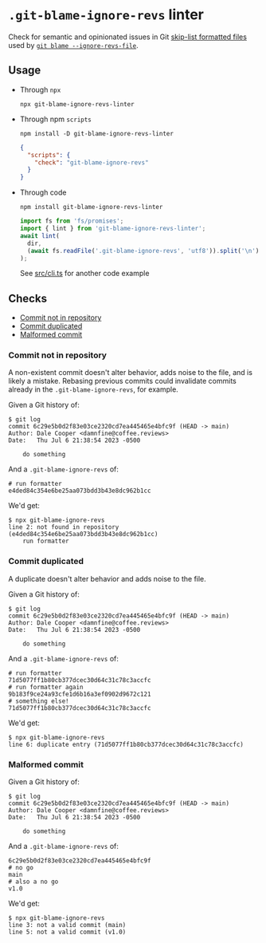 # `.git-blame-ignore-revs` linter

Check for semantic and opinionated issues in Git [skip-list formatted files](https://git-scm.com/docs/git-fsck#Documentation/git-fsck.txt-fsckskipList) used by [`git blame --ignore-revs-file`](https://git-scm.com/docs/git-blame#Documentation/git-blame.txt---ignore-revs-fileltfilegt).

## Usage

- Through `npx`

  ```console
  npx git-blame-ignore-revs-linter
  ```

- Through npm `scripts`

  ```console
  npm install -D git-blame-ignore-revs-linter
  ```

  ```json
  {
    "scripts": {
      "check": "git-blame-ignore-revs"
    }
  }
  ```

- Through code

  ```console
  npm install git-blame-ignore-revs-linter
  ```

  ```js
  import fs from 'fs/promises';
  import { lint } from 'git-blame-ignore-revs-linter';
  await lint(
    dir,
    (await fs.readFile('.git-blame-ignore-revs', 'utf8')).split('\n')
  );
  ```

  See [src/cli.ts](src/cli.ts) for another code example

## Checks

- [Commit not in repository](#commit-not-in-repository)
- [Commit duplicated](#commit-duplicated)
- [Malformed commit](#malformed-commit)

### Commit not in repository

A non-existent commit doesn't alter behavior, adds noise to the file,
and is likely a mistake. Rebasing previous commits could invalidate
commits already in the `.git-blame-ignore-revs`, for example.

Given a Git history of:

```console
$ git log
commit 6c29e5b0d2f83e03ce2320cd7ea445465e4bfc9f (HEAD -> main)
Author: Dale Cooper <damnfine@coffee.reviews>
Date:   Thu Jul 6 21:38:54 2023 -0500

    do something
```

And a `.git-blame-ignore-revs` of:

```shell
# run formatter
e4ded84c354e6be25aa073bdd3b43e8dc962b1cc
```

We'd get:

```console
$ npx git-blame-ignore-revs
line 2: not found in repository (e4ded84c354e6be25aa073bdd3b43e8dc962b1cc)
    run formatter
```

### Commit duplicated

A duplicate doesn't alter behavior and adds noise to the file.

Given a Git history of:

```console
$ git log
commit 6c29e5b0d2f83e03ce2320cd7ea445465e4bfc9f (HEAD -> main)
Author: Dale Cooper <damnfine@coffee.reviews>
Date:   Thu Jul 6 21:38:54 2023 -0500

    do something
```

And a `.git-blame-ignore-revs` of:

```shell
# run formatter
71d5077ff1b80cb377dcec30d64c31c78c3accfc
# run formatter again
9b183f9ce24a93cfe1d6b16a3ef0902d9672c121
# something else!
71d5077ff1b80cb377dcec30d64c31c78c3accfc
```

We'd get:

```console
$ npx git-blame-ignore-revs
line 6: duplicate entry (71d5077ff1b80cb377dcec30d64c31c78c3accfc)
```

### Malformed commit

Given a Git history of:

```console
$ git log
commit 6c29e5b0d2f83e03ce2320cd7ea445465e4bfc9f (HEAD -> main)
Author: Dale Cooper <damnfine@coffee.reviews>
Date:   Thu Jul 6 21:38:54 2023 -0500

    do something
```

And a `.git-blame-ignore-revs` of:

```shell
6c29e5b0d2f83e03ce2320cd7ea445465e4bfc9f
# no go
main
# also a no go
v1.0
```

We'd get:

```console
$ npx git-blame-ignore-revs
line 3: not a valid commit (main)
line 5: not a valid commit (v1.0)
```
